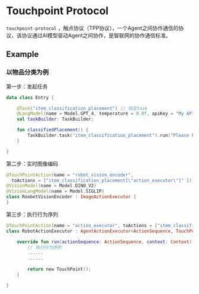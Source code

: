# Touchpoint Protocol

`touchpoint-protocol` ，触点协议（TPP协议），一个Agent之间协作通信的协议，该协议通过AI模型驱动Agent之间协作，是智联网的协作通信标准。

## Example

### 以物品分类为例

第一步：发起任务
```kotlin
data class Entry {

    @Task("item_classification_placement") // 指定task
    @LangModel(name = Model.GPT_4, temperature = 0.0f, apiKey = "My API Key") // 指定模型, 默认使用o1
    val taskBuilder: TaskBuilder;

    fun classifiedPlacement() {
        TaskBuilder.task("item_classification_placement").run("Please help me place these items you see into the fridge and the basket, respectively.", imageData)
    }

}
```

第二步：实时图像编码
```kotlin
@TouchPointAction(name = "robot_vision_encoder", 
  toActions = {"item_classification_placement[\"action_executor\"]" })
@VisionModel(name = Model.DINO_V2)
@VisionLangModel(name = Model.SIGLIP)
class RoobotVisionEncoder : ImageActionExecutor {
}
```

第三步：执行行为序列
```kotlin
@TouchPointAction(name = "action_executor", toActions = {"item_classification_placement[]"})
class RobotActionExecutor : AgentActionExecutor<ActionSequence, TouchPoint> {

    override fun run(actionSequence: ActionSequence, context: Context): TouchPoint {
        // 执行行为序列
        ......
        ......
        
        return new TouchPoint();
    }

}
```
